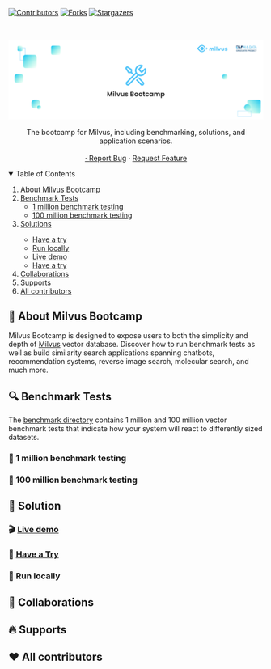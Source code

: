 [![Contributors][contributors-shield]][contributors-url]
[![Forks][forks-shield]][forks-url]
[![Stargazers][stars-shield]][stars-url]

<!-- PROJECT LOGO -->
<br />

<p align="center">
  <a href="https://github.com/milvus-io/bootcamp">
    <img src="images/logo.png" alt="Logo">
  </a>

  <p align="center">
    The bootcamp for Milvus, including benchmarking, solutions, and application scenarios.
    <br />
    <br />
    <a href="https://github.com/milvus-io/bootcamp "Demo</a>
    ·
    <a href="https://github.com/milvus-io/bootcamp/issues">Report Bug</a>
    ·
    <a href="https://github.com/milvus-io/bootcamp/issues">Request Feature</a>
  </p>


<!-- TABLE OF CONTENTS -->
<details open="open">
  <summary>Table of Contents</summary>
  <ol>
    <li>
      <a href="#about-milvus-bootcamp">About Milvus Bootcamp</a>
    </li>
    <li>
      <a href="#benchmark-tests">Benchmark Tests</a>
      <ul>
        <li><a href="#1m-test">1 million benchmark testing</a></li>
        <li><a href="#100m-test">100 million benchmark testing</a></li>
      </ul>
    </li>
    <li><a href="#solutions">Solutions</a></li>
      <ul>
        <li><a href="#try-it">Have a try</a></li>
        <li><a href="#run-in-local">Run locally</a></li>
        <li><a href="#live-demo">Live demo</a></li>
        <li><a href="#try-it">Have a try</a></li>
      </ul>
    <li><a href="#collaborations">Collaborations</a></li>
    <li><a href="#:fire:-Supports">Supports</a></li>
    <li><a href="#contributors">All contributors</a></li>
  </ol>
</details>


<!-- ABOUT MILVUS Bootcamp -->

## :mega: About Milvus Bootcamp
Milvus Bootcamp is designed to expose users to both the simplicity and depth of [Milvus](https://milvus.io/) vector database. Discover how to run benchmark tests as well as build similarity search applications spanning chatbots, recommendation systems, reverse image search, molecular search, and much more.

<!-- BENCHMARK TESTS-->

## :mag: Benchmark Tests
The [benchmark directory](https://github.com/milvus-io/bootcamp/tree/master/benchmark_test) contains 1 million and 100 million vector benchmark tests that indicate how your system will react to differently sized datasets.
 ### :dart: 1 million benchmark testing

 ### :art: 100 million benchmark testing

<!--ALL SOLUTIONS-->
## :pencil: Solution

### :clapper: [Live demo](https://zilliz.com/milvus-demos?isZilliz=true)

### :fries: [Have a Try](https://zilliz.com/solutions)

### :icecream: Run locally

<!--THE COLLABORATIONS-->


## :two_women_holding_hands: Collaborations

## :fire: Supports

## :heart: All contributors











<!-- MARKDOWN LINKS & IMAGES -->
<!-- https://www.markdownguide.org/basic-syntax/#reference-style-links -->

[contributors-shield]: https://img.shields.io/github/contributors/github_username/repo.svg?style=for-the-badge
[contributors-url]: https://github.com/milvus-io/bootcamp/graphs/contributors
[forks-shield]: https://img.shields.io/github/forks/github_username/repo.svg?style=for-the-badge
[forks-url]: https://github.com/milvus-io/bootcamp/network/members
[stars-shield]: https://img.shields.io/github/stars/github_username/repo.svg?style=for-the-badge
[stars-url]: https://github.com/milvus-io/bootcamp/stargazers

